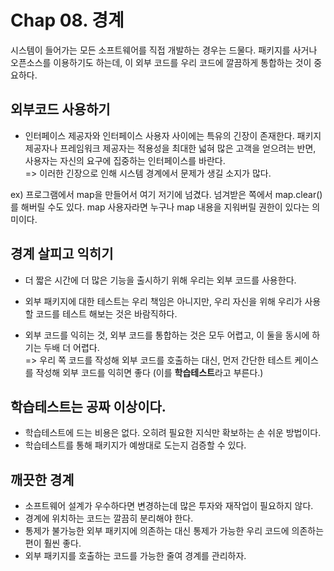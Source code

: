 # Chap 08. 경계

시스템이 들어가는 모든 소프트웨어를 직접 개발하는 경우는 드물다. 패키지를 사거나 오픈소스를 이용하기도 하는데, 이 외부 코드를 우리 코드에 깔끔하게 통합하는 것이 중요하다.

## 외부코드 사용하기

-   인터페이스 제공자와 인터페이스 사용자 사이에는 특유의 긴장이 존재한다. 패키지 제공자나 프레임워크 제공자는 적용성을 최대한 넓혀 많은 고객을 얻으려는 반면, 사용자는 자신의 요구에 집중하는 인터페이스를 바란다.  
    => 이러한 긴장으로 인해 시스템 경계에서 문제가 생길 소지가 많다.

ex) 프로그램에서 map을 만들어서 여기 저기에 넘겼다. 넘겨받은 쪽에서 map.clear()를 해버릴 수도 있다. map 사용자라면 누구나 map 내용을 지워버릴 권한이 있다는 의미이다.

## 경계 살피고 익히기

-   더 짧은 시간에 더 많은 기능을 출시하기 위해 우리는 외부 코드를 사용한다.
-   외부 패키지에 대한 테스트는 우리 책임은 아니지만, 우리 자신을 위해 우리가 사용할 코드를 테스트 해보는 것은 바람직하다.

-   외부 코드를 익히는 것, 외부 코드를 통합하는 것은 모두 어렵고, 이 둘을 동시에 하기는 두배 더 어렵다.  
    => 우리 쪽 코드를 작성해 외부 코드를 호출하는 대신, 먼저 간단한 테스트 케이스를 작성해 외부 코드를 익히면 좋다 (이를 **학습테스트**라고 부른다.)

## 학습테스트는 공짜 이상이다.

-   학습테스트에 드는 비용은 없다. 오히려 필요한 지식만 확보하는 손 쉬운 방법이다.
-   학습테스트를 통해 패키지가 예쌍대로 도는지 검증할 수 있다.

## 깨끗한 경계

-   소프트웨어 설계가 우수하다면 변경하는데 많은 투자와 재작업이 필요하지 않다.
-   경계에 위치하는 코드는 깔끔히 분리해야 한다.
-   통제가 불가능한 외부 패키지에 의존하는 대신 통제가 가능한 우리 코드에 의존하는 편이 훨씬 좋다.
-   외부 패키지를 호출하는 코드를 가능한 줄여 경계를 관리하자.
